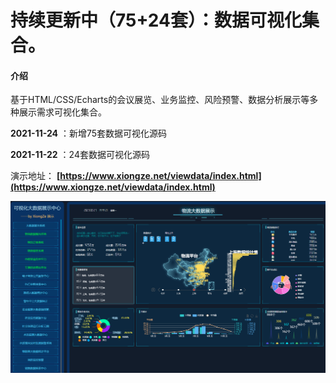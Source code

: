 # 持续更新中（75+24套）：数据可视化集合。 

#### 介绍
基于HTML/CSS/Echarts的会议展览、业务监控、风险预警、数据分析展示等多种展示需求可视化集合。

 **2021-11-24** ：新增75套数据可视化源码

 **2021-11-22** ：24套数据可视化源码


演示地址：
 **[https://www.xiongze.net/viewdata/index.html](https://www.xiongze.net/viewdata/index.html)** 

![输入图片说明](images/image.png)





